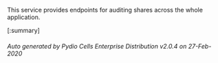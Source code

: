 






This service provides endpoints for auditing shares across the whole application.

[:summary]

###### Auto generated by Pydio Cells Enterprise Distribution v2.0.4 on 27-Feb-2020
